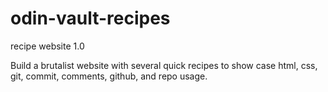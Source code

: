 # odin-vault-recipes
recipe website 1.0

Build a brutalist website with several quick recipes to show case html, css, git, commit, comments, github, and repo usage.